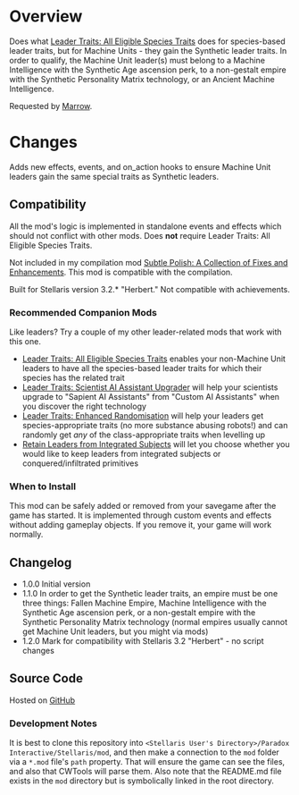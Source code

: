 # Overview

Does what [Leader Traits: All Eligible Species Traits](https://steamcommunity.com/sharedfiles/filedetails/?id=2499031295) does for species-based leader traits, but for Machine Units - they gain the Synthetic leader traits.  In order to qualify, the Machine Unit leader(s) must belong to a Machine Intelligence with the Synthetic Age ascension perk, to a non-gestalt empire with the Synthetic Personality Matrix technology, or an Ancient Machine Intelligence.

Requested by [Marrow](https://steamcommunity.com/profiles/76561198257383427).

# Changes

Adds new effects, events, and on_action hooks to ensure Machine Unit leaders gain the same special traits as Synthetic leaders.

## Compatibility

All the mod's logic is implemented in standalone events and effects which should not conflict with other mods.  Does **not** require Leader Traits: All Eligible Species Traits.

Not included in my compilation mod [Subtle Polish: A Collection of Fixes and Enhancements](https://steamcommunity.com/sharedfiles/filedetails/?id=2522974089).  This mod is compatible with the compilation.

Built for Stellaris version 3.2.\* "Herbert."  Not compatible with achievements.

### Recommended Companion Mods

Like leaders?  Try a couple of my other leader-related mods that work with this one.

* [Leader Traits: All Eligible Species Traits](https://steamcommunity.com/sharedfiles/filedetails/?id=2499031295) enables your non-Machine Unit leaders to have all the species-based leader traits for which their species has the related trait
* [Leader Traits: Scientist AI Assistant Upgrader](https://steamcommunity.com/sharedfiles/filedetails/?id=2498166286) will help your scientists upgrade to "Sapient AI Assistants" from "Custom AI Assistants" when you discover the right technology
* [Leader Traits: Enhanced Randomisation](https://steamcommunity.com/sharedfiles/filedetails/?id=2553806265) will help your leaders get species-appropriate traits (no more substance abusing robots!) and can randomly get _any_ of the class-appropriate traits when levelling up
* [Retain Leaders from Integrated Subjects](https://steamcommunity.com/sharedfiles/filedetails/?id=2553818684) will let you choose whether you would like to keep leaders from integrated subjects or conquered/infiltrated primitives

### When to Install

This mod can be safely added or removed from your savegame after the game has started.  It is implemented through custom events and effects without adding gameplay objects.  If you remove it, your game will work normally.

## Changelog

* 1.0.0 Initial version
* 1.1.0 In order to get the Synthetic leader traits, an empire must be one three things: Fallen Machine Empire, Machine Intelligence with the Synthetic Age ascension perk, or a non-gestalt empire with the Synthetic Personality Matrix technology (normal empires usually cannot get Machine Unit leaders, but you might via mods)
* 1.2.0 Mark for compatibility with Stellaris 3.2 "Herbert" - no script changes

## Source Code

Hosted on [GitHub](https://github.com/corsairmarks/enable_synthetic_leader_traits_for_machine_leaders)

### Development Notes

It is best to clone this repository into `<Stellaris User's Directory>/Paradox Interactive/Stellaris/mod`, and then make a connection to the `mod` folder via a `*.mod` file's `path` property.  That will ensure the game can see the files, and also that CWTools will parse them.  Also note that the README.md file exists in the `mod` directory but is symbolically linked in the root directory.